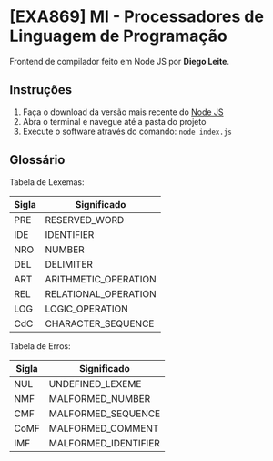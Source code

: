 # [EXA869] MI - Processadores de Linguagem de Programação

Frontend de compilador feito em Node JS por **Diego Leite**.

## Instruções
1. Faça o download da versão mais recente do [Node JS](https://nodejs.org/en/download/)
2. Abra o terminal e navegue até a pasta do projeto
3. Execute o software através do comando: `node index.js`

## Glossário

Tabela de Lexemas:

| Sigla | Significado          |
|-------|----------------------|
| PRE   | RESERVED_WORD        |
| IDE   | IDENTIFIER           |
| NRO   | NUMBER               |
| DEL   | DELIMITER            |
| ART   | ARITHMETIC_OPERATION |
| REL   | RELATIONAL_OPERATION |
| LOG   | LOGIC_OPERATION      |
| CdC   | CHARACTER_SEQUENCE   |

Tabela de Erros:

| Sigla | Significado          |
|-------|----------------------|
| NUL   | UNDEFINED_LEXEME     |
| NMF   | MALFORMED_NUMBER     |
| CMF   | MALFORMED_SEQUENCE   |
| CoMF  | MALFORMED_COMMENT    |
| IMF   | MALFORMED_IDENTIFIER |
